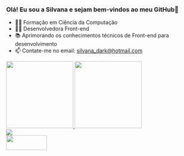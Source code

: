 ### Olá! Eu sou a Silvana e sejam bem-vindos ao meu GitHub👋

- 👩‍💻 Formação em Ciência da Computação
- 👩‍💻 Desenvolvedora Front-end
- 📚 Aprimorando os conhecimentos técnicos de Front-end para desenvolvimento
- 📫 Contate-me no email: silvana_dark@hotmail.com

<div>
    <a href="https://github.com/silvanavaz13">
    <img height="180em" src="https:/gituhub-readme-stats.vercel.app/api?username="silvanavaz13&show_icons=false&theme=dracula&include_all_commits=true&count_private=true"/>
    <img height="180em" src="https:/github-readme-stats.vercel.app/api/top-langs/?username=silvanavaz13&layout=compact&langs_count=16&theme=dracula"/>
</div>  

<div>
    <a href="https://www.linkedin.com/in/silvana-vaz-os%C3%B3rio-6328a71a7" target="_blank"><img src="https://img.shields.io/badge/-LinkedIn-%230077B5?style=for-the-badge&logo=linkedin&logoColor=white" target="_blank"></a> 
  </div>
  <div>
      <a href=https://mail.google.com/mail/u/0/?ogbl#inbox target="_blank"><img src=<img class="gb_Kc" src="https://ssl.gstatic.com/ui/v1/icons/mail/rfr/logo_gmail_lockup_dark_1x_r5.png" srcset="https://ssl.gstatic.com/ui/v1/icons/mail/rfr/logo_gmail_lockup_dark_2x_r5.png 2x ,https://ssl.gstatic.com/ui/v1/icons/mail/rfr/logo_gmail_lockup_dark_1x_r5.png 1x" alt="" aria-hidden="true" role="presentation" style="width:109px;height:40px">
  </div>
